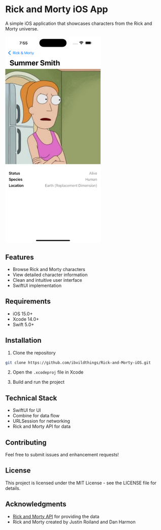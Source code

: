 # Rick and Morty iOS App

A simple iOS application that showcases characters from the Rick and Morty universe.

<img src="screenshot.png" width="300" alt="Rick and Morty App Screenshot">

## Features

- Browse Rick and Morty characters
- View detailed character information
- Clean and intuitive user interface
- SwiftUI implementation

## Requirements

- iOS 15.0+
- Xcode 14.0+
- Swift 5.0+

## Installation

1. Clone the repository
```bash
git clone https://github.com/ibvildthings/Rick-and-Morty-iOS.git
```

2. Open the `.xcodeproj` file in Xcode

3. Build and run the project

## Technical Stack

- SwiftUI for UI
- Combine for data flow
- URLSession for networking
- Rick and Morty API for data

## Contributing

Feel free to submit issues and enhancement requests!

## License

This project is licensed under the MIT License - see the LICENSE file for details.

## Acknowledgments

- [Rick and Morty API](https://rickandmortyapi.com/) for providing the data
- Rick and Morty created by Justin Roiland and Dan Harmon
